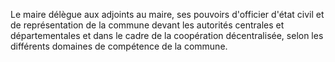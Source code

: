 Le maire délègue aux adjoints au maire, ses pouvoirs d'officier d'état civil et de représentation de la commune devant les autorités centrales et départementales et dans le cadre de la coopération décentralisée, selon les différents domaines de compétence de la commune.
